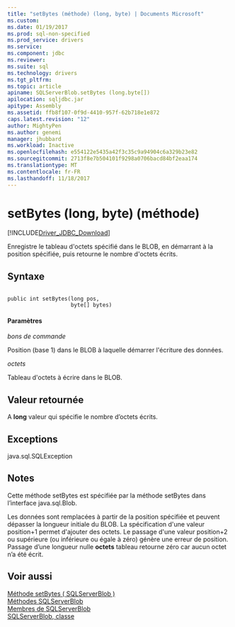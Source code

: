 ```yaml
---
title: "setBytes (méthode) (long, byte) | Documents Microsoft"
ms.custom: 
ms.date: 01/19/2017
ms.prod: sql-non-specified
ms.prod_service: drivers
ms.service: 
ms.component: jdbc
ms.reviewer: 
ms.suite: sql
ms.technology: drivers
ms.tgt_pltfrm: 
ms.topic: article
apiname: SQLServerBlob.setBytes (long.byte[])
apilocation: sqljdbc.jar
apitype: Assembly
ms.assetid: ffb8f107-0f9d-4410-957f-62b718e1e872
caps.latest.revision: "12"
author: MightyPen
ms.author: genemi
manager: jhubbard
ms.workload: Inactive
ms.openlocfilehash: e554122e5435a42f3c35c9a94904c6a329b23e82
ms.sourcegitcommit: 2713f8e7b504101f9298a0706bacd84bf2eaa174
ms.translationtype: MT
ms.contentlocale: fr-FR
ms.lasthandoff: 11/18/2017
---
```

# <a name="setbytes-method-long-byte"></a>setBytes (long, byte) (méthode)
[!INCLUDE[Driver_JDBC_Download](../../../includes/driver_jdbc_download.md)]

  Enregistre le tableau d'octets spécifié dans le BLOB, en démarrant à la position spécifiée, puis retourne le nombre d'octets écrits.  
  
## <a name="syntax"></a>Syntaxe  
  
```  
  
public int setBytes(long pos,  
                    byte[] bytes)  
```  
  
#### <a name="parameters"></a>Paramètres  
 *bons de commande*  
  
 Position (base 1) dans le BLOB à laquelle démarrer l'écriture des données.  
  
 *octets*  
  
 Tableau d'octets à écrire dans le BLOB.  
  
## <a name="return-value"></a>Valeur retournée  
 A **long** valeur qui spécifie le nombre d’octets écrits.  
  
## <a name="exceptions"></a>Exceptions  
 java.sql.SQLException  
  
## <a name="remarks"></a>Notes  
 Cette méthode setBytes est spécifiée par la méthode setBytes dans l’interface java.sql.Blob.  
  
 Les données sont remplacées à partir de la position spécifiée et peuvent dépasser la longueur initiale du BLOB. La spécification d'une valeur position+1 permet d'ajouter des octets. Le passage d'une valeur position+2 ou supérieure (ou inférieure ou égale à zéro) génère une erreur de position. Passage d’une longueur nulle **octets** tableau retourne zéro car aucun octet n’a été écrit.  
  
## <a name="see-also"></a>Voir aussi  
 [Méthode setBytes &#40; SQLServerBlob &#41;](../../../connect/jdbc/reference/setbytes-method-sqlserverblob.md)   
 [Méthodes SQLServerBlob](../../../connect/jdbc/reference/sqlserverblob-methods.md)   
 [Membres de SQLServerBlob](../../../connect/jdbc/reference/sqlserverblob-members.md)   
 [SQLServerBlob, classe](../../../connect/jdbc/reference/sqlserverblob-class.md)  
  
  
